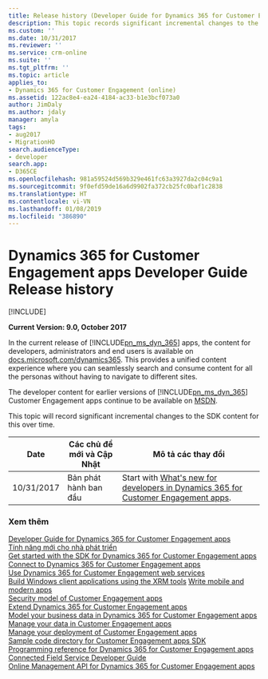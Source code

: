 ```yaml
---
title: Release history (Developer Guide for Dynamics 365 for Customer Engagement apps) | MicrosoftDocs
description: This topic records significant incremental changes to the SDK content for this release for this over time.
ms.custom: ''
ms.date: 10/31/2017
ms.reviewer: ''
ms.service: crm-online
ms.suite: ''
ms.tgt_pltfrm: ''
ms.topic: article
applies_to:
- Dynamics 365 for Customer Engagement (online)
ms.assetid: 122ac8e4-ea24-4184-ac33-b1e3bcf073a0
author: JimDaly
ms.author: jdaly
manager: amyla
tags:
- aug2017
- MigrationHO
search.audienceType:
- developer
search.app:
- D365CE
ms.openlocfilehash: 981a59524d569b329e461fc63a3927da2c04c9a1
ms.sourcegitcommit: 9f0efd59de16a6d9902fa372cb25fc0baf1c2838
ms.translationtype: HT
ms.contentlocale: vi-VN
ms.lasthandoff: 01/08/2019
ms.locfileid: "386890"
---
```

# <a name="dynamics-365-for-customer-engagement-apps-developer-guide-release-history"></a>Dynamics 365 for Customer Engagement apps Developer Guide Release history

[!INCLUDE[](../includes/cc_applies_to_update_9_0_0.md)]

**Current Version: 9.0, October 2017**

In the current release of [!INCLUDE[pn_ms_dyn_365](../includes/pn-ms-dyn-365.md)] apps, the content for developers, administrators and end users is available on [docs.microsoft.com/dynamics365](https://docs.microsoft.com/dynamics365). This provides a unified content experience where you can seamlessly search and consume content for all the personas without having to navigate to different sites.

The developer content for earlier versions of [!INCLUDE[pn_ms_dyn_365](../includes/pn-ms-dyn-365.md)] Customer Engagement apps continue to be available on [MSDN](https://msdn.microsoft.com/library/hh547453.aspx).

This topic will record significant incremental changes to the SDK content for this over time.


|Date|Các chủ đề mới và Cập Nhật|Mô tả các thay đổi|  
|---------|---------|---------|
|10/31/2017|Bản phát hành ban đầu     | Start with  [What's new for developers in Dynamics 365 for Customer Engagement apps](https://go.microsoft.com/fwlink/?linkid=853945).      |



### <a name="see-also"></a>Xem thêm

[Developer Guide for Dynamics 365 for Customer Engagement apps](developer-guide.md)<br />
[Tính năng mới cho nhà phát triển](whats-new-developers.md)<br />
[Get started with the SDK for Dynamics 365 for Customer Engagement apps](get-started-sdk.md)<br />
[Connect to Dynamics 365 for Customer Engagement apps](connect-customer-engagement.md)<br />
[Use Dynamics 365 for Customer Engagement web services](use-microsoft-dynamics-365-web-services.md)<br />
[Build Windows client applications using the XRM tools](build-windows-client-applications-xrm-tools.md)
[Write mobile and modern apps](write-mobile-modern-apps.md)<br />
[Security model of Customer Engagement apps](security-dev/security-model.md)<br />
[Extend Dynamics 365 for Customer Engagement apps](extend-customer-engagement.md)<br />
[Model your business data in Dynamics 365 for Customer Engagement apps](model-business-data.md)<br />
[Manage your data in Customer Engagement apps](manage-data.md)<br />
[Manage your deployment of Customer Engagement apps](manage-deployment.md)<br />
[Sample code directory for Customer Engagement apps SDK](sample-code-directory.md)<br />
[Programming reference for Dynamics 365 for Customer Engagement apps](programming-reference.md)<br />
[Connected Field Service Developer Guide](connected-field-service-developer-guide.md)<br />
[Online Management API for Dynamics 365 for Customer Engagement apps](online-management-api.md)

